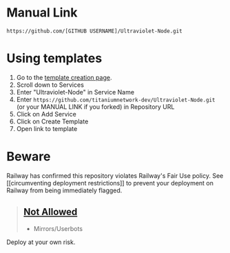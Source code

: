 # Manual Link

`https://github.com/[GITHUB USERNAME]/Ultraviolet-Node.git`

# Using templates

1. Go to the [template creation page](https://railway.app/button).
2. Scroll down to Services
3. Enter "Ultraviolet-Node" in Service Name
4. Enter `https://github.com/titaniumnetwork-dev/Ultraviolet-Node.git` (or your MANUAL LINK if you forked) in Repository URL
5. Click on Add Service
6. Click on Create Template
7. Open link to template

# Beware

Railway has confirmed this repository violates Railway's Fair Use policy. See [[circumventing deployment restrictions]] to prevent your deployment on Railway from being immediately flagged.

> ## [Not Allowed](https://railway.app/legal/fair-use)
>
> - Mirrors/Userbots

Deploy at your own risk.
